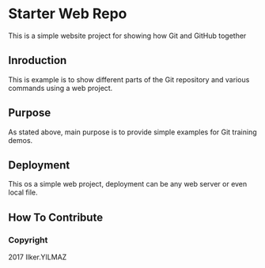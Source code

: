 # Starter Web Repo

This is a simple website project for showing how Git and GitHub together

## Inroduction

This is example is to show different parts of the Git repository and various commands using a web project.

## Purpose

As stated above, main purpose is to provide simple examples for Git training demos.

## Deployment

This os a simple web project, deployment can be any web server or even local file.

## How To Contribute

### Copyright

2017 Ilker.YILMAZ